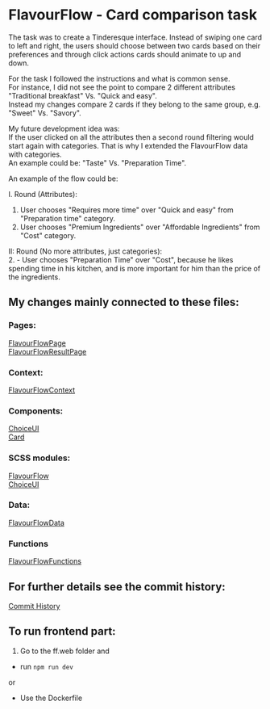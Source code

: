 # FlavourFlow - Card comparison task

The task was to create a Tinderesque interface. Instead of swiping one card to left and right, the users should choose between two cards based on their preferences and through click actions cards should animate to up and down.  

For the task I followed the instructions and what is common sense.  
For instance, I did not see the point to compare 2 different attributes "Traditional breakfast" Vs. "Quick and easy".  
Instead my changes compare 2 cards if they belong to the same group, e.g. "Sweet" Vs. "Savory".  

My future development idea was:  
If the user clicked on all the attributes then a second round filtering would start again with categories.
That is why I extended the FlavourFlow data with categories.  
An example could be: "Taste" Vs. "Preparation Time". 

An example of the flow could be:  

I. Round (Attributes):  
1. User chooses "Requires more time" over "Quick and easy" from "Preparation time" category.  
2. User chooses "Premium Ingredients" over "Affordable Ingredients" from "Cost" category.  

II: Round (No more attributes, just categories):  
2.  - User chooses "Preparation Time" over "Cost", because he likes spending time in his kitchen, and is more important for him than the price of the ingredients.

## My changes mainly connected to these files: 

### Pages:
[FlavourFlowPage](ff.web/src/components/pages/FlavourFlowPage.tsx)  
[FlavourFlowResultPage](ff.web/src/components/pages/FlavourFlowResultPage.tsx)  

### Context:
[FlavourFlowContext](ff.web/src/context/FlavourFlowContext.tsx)  

### Components:
[ChoiceUI](ff.web/src/components/organisms/ChoiceUI.tsx)  
[Card](ff.web/src/components/atoms/Card.tsx)  

### SCSS modules:
[FlavourFlow](ff.web/src/scss/components/pages/FlavourFlow.module.scss)  
[ChoiceUI](ff.web/src/scss/components/organisms/ChoiceUI.module.scss)  

### Data:
[FlavourFlowData](ff.web/src/utils/FlavourFlowData.ts)  

### Functions
[FlavourFlowFunctions](ff.web/src/utils/FlavourFlowFunctions.ts)  

## For further details see the commit history:
[Commit History](https://github.com/lilla-nemeth/card-sorting-task/commits/main/?author=lilla-nemeth&before=e7ad6696bc00db884421cbcfb26b3e6879576109+35)  


## To run frontend part:

1. Go to the ff.web folder and

- run `npm run dev`

or

- Use the Dockerfile
